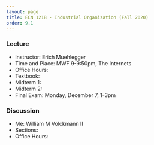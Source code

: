 ```yaml
---
layout: page
title: ECN 121B - Industrial Organization (Fall 2020)
order: 9.1
---
```



### Lecture
* Instructor: Erich Muehlegger
* Time and Place: MWF 9-9:50pm, The Internets
* Office Hours:
* Textbook:
* Midterm 1:
* Midterm 2:
* Final Exam: Monday, December 7, 1-3pm

### Discussion
* Me: William M Volckmann II
* Sections:
* Office Hours:
